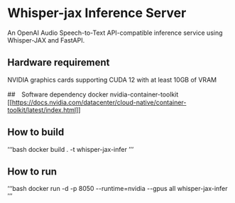 # Whisper-jax Inference Server

An OpenAI Audio Speech-to-Text API-compatible inference service using Whisper-JAX and FastAPI.

## Hardware requirement
NVIDIA graphics cards supporting CUDA 12 with at least 10GB of VRAM

##　Software dependency
docker nvidia-container-toolkit
[[https://docs.nvidia.com/datacenter/cloud-native/container-toolkit/latest/index.html]]

## How to build
‘‘‘bash
docker build . -t whisper-jax-infer
’’’

## How to run
‘‘‘bash
docker run -d -p 8050 --runtime=nvidia --gpus all whisper-jax-infer
’’’

